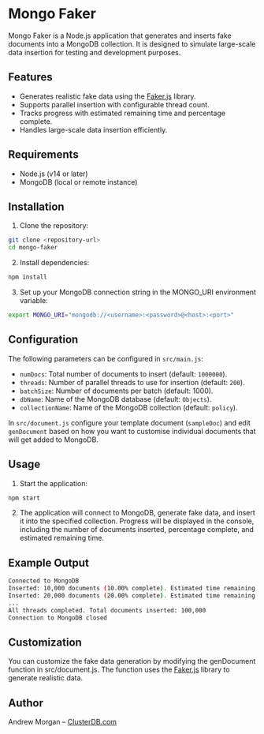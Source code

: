 # Mongo Faker

Mongo Faker is a Node.js application that generates and inserts fake documents into a MongoDB collection. It is designed to simulate large-scale data insertion for testing and development purposes.

## Features

- Generates realistic fake data using the [Faker.js](https://github.com/faker-js/faker) library.
- Supports parallel insertion with configurable thread count.
- Tracks progress with estimated remaining time and percentage complete.
- Handles large-scale data insertion efficiently.

## Requirements

- Node.js (v14 or later)
- MongoDB (local or remote instance)

## Installation

1. Clone the repository:
```bash
git clone <repository-url>
cd mongo-faker
```

2. Install dependencies:
```bash
npm install
```

3. Set up your MongoDB connection string in the MONGO_URI environment variable:
```bash
export MONGO_URI="mongodb://<username>:<password>@<host>:<port>"
```

## Configuration

The following parameters can be configured in `src/main.js`:

- `numDocs`: Total number of documents to insert (default: `1000000`).
- `threads`: Number of parallel threads to use for insertion (default: `200`).
- `batchSize`: Number of documents per batch (default: 1000).
- `dbName`: Name of the MongoDB database (default: `Objects`).
- `collectionName`: Name of the MongoDB collection (default: `policy`).

In `src/document.js` configure your template document (`sampleDoc`) and edit `genDocument` based on how you want to customise individual documents that will get added to MongoDB.


## Usage

1. Start the application:
```bash
npm start
```

2. The application will connect to MongoDB, generate fake data, and insert it into the specified collection. Progress will be displayed in the console, including the number of documents inserted, percentage complete, and estimated remaining time.

## Example Output

```bash
Connected to MongoDB
Inserted: 10,000 documents (10.00% complete). Estimated time remaining: 00:09:00
Inserted: 20,000 documents (20.00% complete). Estimated time remaining: 00:08:00
...
All threads completed. Total documents inserted: 100,000
Connection to MongoDB closed
```

## Customization

You can customize the fake data generation by modifying the genDocument function in src/document.js. The function uses the [Faker.js](https://github.com/faker-js/faker) library to generate realistic data.


## Author

Andrew Morgan – [ClusterDB.com](https://clusterdb.com)